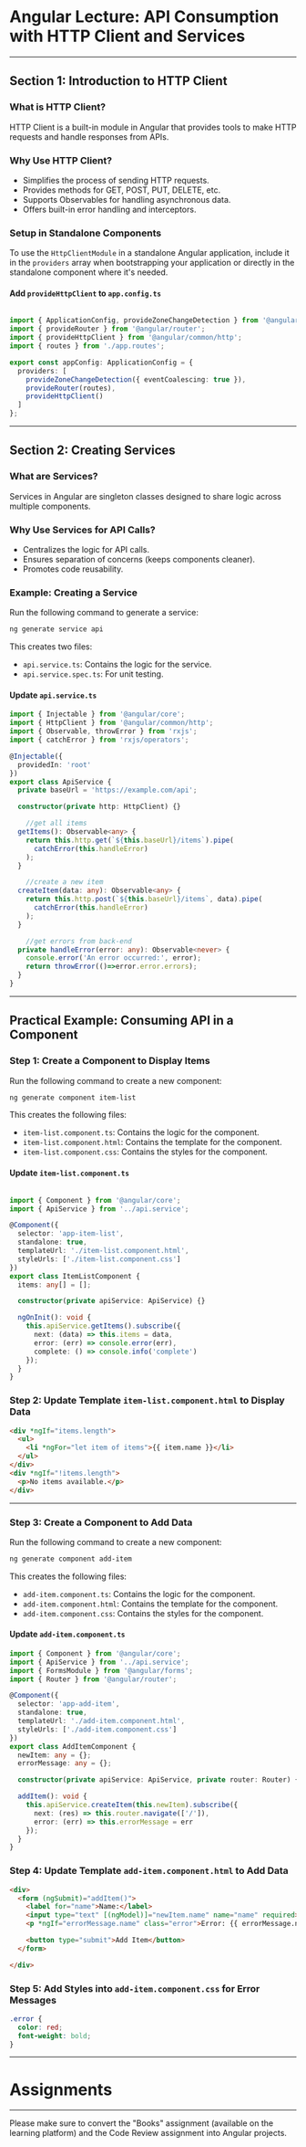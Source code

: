 # Angular Lecture: API Consumption with HTTP Client and Services

---

## Section 1: Introduction to HTTP Client

### What is HTTP Client?
HTTP Client is a built-in module in Angular that provides tools to make HTTP requests and handle responses from APIs.

### Why Use HTTP Client?
- Simplifies the process of sending HTTP requests.
- Provides methods for GET, POST, PUT, DELETE, etc.
- Supports Observables for handling asynchronous data.
- Offers built-in error handling and interceptors.

### Setup in Standalone Components
To use the `HttpClientModule` in a standalone Angular application, include it in the `providers` array when bootstrapping your application or directly in the standalone component where it's needed.

#### Add `provideHttpClient` to `app.config.ts`

```typescript

import { ApplicationConfig, provideZoneChangeDetection } from '@angular/core';
import { provideRouter } from '@angular/router';
import { provideHttpClient } from '@angular/common/http';
import { routes } from './app.routes';

export const appConfig: ApplicationConfig = {
  providers: [
    provideZoneChangeDetection({ eventCoalescing: true }), 
    provideRouter(routes),
    provideHttpClient()
  ]
};
```

---

## Section 2: Creating Services

### What are Services?
Services in Angular are singleton classes designed to share logic across multiple components.

### Why Use Services for API Calls?
- Centralizes the logic for API calls.
- Ensures separation of concerns (keeps components cleaner).
- Promotes code reusability.

### Example: Creating a Service

Run the following command to generate a service:

```bash
ng generate service api
```

This creates two files:
- `api.service.ts`: Contains the logic for the service.
- `api.service.spec.ts`: For unit testing.

#### Update `api.service.ts`

```typescript
import { Injectable } from '@angular/core';
import { HttpClient } from '@angular/common/http';
import { Observable, throwError } from 'rxjs';
import { catchError } from 'rxjs/operators';

@Injectable({
  providedIn: 'root'
})
export class ApiService {
  private baseUrl = 'https://example.com/api';

  constructor(private http: HttpClient) {}

    //get all items
  getItems(): Observable<any> {
    return this.http.get(`${this.baseUrl}/items`).pipe(
      catchError(this.handleError)
    );
  }

    //create a new item
  createItem(data: any): Observable<any> {
    return this.http.post(`${this.baseUrl}/items`, data).pipe(
      catchError(this.handleError)
    );
  }

    //get errors from back-end
  private handleError(error: any): Observable<never> {
    console.error('An error occurred:', error);
    return throwError(()=>error.error.errors);
  }
}
```

---

## Practical Example: Consuming API in a Component

### Step 1: Create a Component to Display Items
Run the following command to create a new component:

```bash
ng generate component item-list
```

This creates the following files:
- `item-list.component.ts`: Contains the logic for the component.
- `item-list.component.html`: Contains the template for the component.
- `item-list.component.css`: Contains the styles for the component.

#### Update `item-list.component.ts`

```typescript

import { Component } from '@angular/core';
import { ApiService } from '../api.service';

@Component({
  selector: 'app-item-list',
  standalone: true,
  templateUrl: './item-list.component.html',
  styleUrls: ['./item-list.component.css']
})
export class ItemListComponent {
  items: any[] = [];

  constructor(private apiService: ApiService) {}

  ngOnInit(): void {
    this.apiService.getItems().subscribe({
      next: (data) => this.items = data,
      error: (err) => console.error(err),
      complete: () => console.info('complete')
    });
  }
}
```

### Step 2: Update Template `item-list.component.html` to Display Data

```html
<div *ngIf="items.length">
  <ul>
    <li *ngFor="let item of items">{{ item.name }}</li>
  </ul>
</div>
<div *ngIf="!items.length">
  <p>No items available.</p>
</div>
```

---

### Step 3: Create a Component to Add Data
Run the following command to create a new component:

```bash
ng generate component add-item
```

This creates the following files:
- `add-item.component.ts`: Contains the logic for the component.
- `add-item.component.html`: Contains the template for the component.
- `add-item.component.css`: Contains the styles for the component.

#### Update `add-item.component.ts`

```typescript
import { Component } from '@angular/core';
import { ApiService } from '../api.service';
import { FormsModule } from '@angular/forms';
import { Router } from '@angular/router';

@Component({
  selector: 'app-add-item',
  standalone: true,
  templateUrl: './add-item.component.html',
  styleUrls: ['./add-item.component.css']
})
export class AddItemComponent {
  newItem: any = {};
  errorMessage: any = {};

  constructor(private apiService: ApiService, private router: Router) {}

  addItem(): void {
    this.apiService.createItem(this.newItem).subscribe({
      next: (res) => this.router.navigate(['/']),
      error: (err) => this.errorMessage = err
    });
  }
}
```

### Step 4: Update Template `add-item.component.html` to Add Data

```html
<div>
  <form (ngSubmit)="addItem()">
    <label for="name">Name:</label>
    <input type="text" [(ngModel)]="newItem.name" name="name" required>
    <p *ngIf="errorMessage.name" class="error">Error: {{ errorMessage.name.message }}</p> <br>

    <button type="submit">Add Item</button>
  </form>

</div>
```

### Step 5: Add Styles into `add-item.component.css` for Error Messages

```css
.error {
  color: red;
  font-weight: bold;
}
```
---
# Assignments
---

Please make sure to convert the "Books" assignment (available on the learning platform) and the Code Review assignment into Angular projects.
